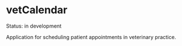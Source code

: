 # vetCalendar

Status: in development

Application for scheduling patient appointments in veterinary practice.